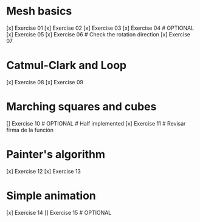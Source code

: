 # Mesh basics
[x] Exercise 01
[x] Exercise 02
[x] Exercise 03 
[x] Exercise 04 # OPTIONAL
[x] Exercise 05
[x] Exercise 06 # Check the rotation direction
[x] Exercise 07 
# Catmul-Clark and Loop
[x] Exercise 08
[x] Exercise 09
# Marching squares and cubes
[] Exercise 10 # OPTIONAL # Half implemented
[x] Exercise 11 # Revisar firma de la función
# Painter's algorithm
[x] Exercise 12
[x] Exercise 13 
# Simple animation
[x] Exercise 14 
[] Exercise 15 # OPTIONAL


